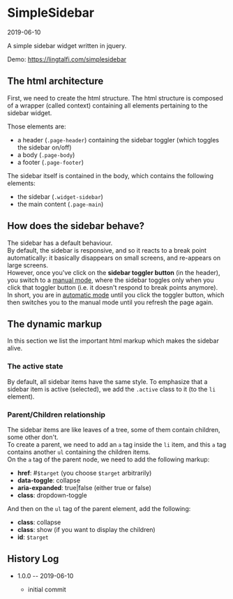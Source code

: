 SimpleSidebar
===============
2019-06-10


A simple sidebar widget written in jquery.





Demo: https://lingtalfi.com/simplesidebar





<h2>The html architecture</h2>
<p>
    First, we need to create the html structure.
    The html structure is composed of a wrapper (called context) containing all
    elements
    pertaining to the sidebar widget.
</p>
<p>
    Those elements are:
</p>
<ul>
    <li>a header (<code>.page-header</code>) containing the sidebar toggler (which toggles the sidebar
        on/off)
    </li>
    <li>a body (<code>.page-body</code>)</li>
    <li>a footer (<code>.page-footer</code>)</li>
</ul>

<p>
    The sidebar itself is contained in the body, which contains the following
    elements:
</p>
<ul>
    <li>the sidebar (<code>.widget-sidebar</code>)</li>
    <li>the main content (<code>.page-main</code>)</li>
</ul>



<h2>How does the sidebar behave?</h2>
<p>
    The sidebar has a default behaviour.<br>
    By default, the sidebar is responsive, and so it reacts to a break point
    automatically: it basically disappears on small screens, and re-appears on
    large screens.
    <br>
    However, once you've click on the <strong>sidebar toggler button</strong> (in the header),
    you switch to a <u class="text-nowrap">manual mode</u>, where the sidebar toggles only when you click
    that toggler button (i.e. it doesn't respond to break points anymore).
    <br>
    In short, you are in <u class="text-nowrap">automatic mode</u> until you click the toggler button,
    which then switches you to the manual mode until you refresh the page again.
</p>

<h2>The dynamic markup</h2>
<p>
    In this section we list the important html markup which makes the sidebar
    alive.

</p>
<h3 class="h6">The active state</h3>
<p>
    By default, all sidebar items have the same style.
    To emphasize that a sidebar item is active (selected), we add the <code>.active</code>
    class to it (to the <code>li</code> element).
</p>
<h3 class="h6">Parent/Children relationship</h3>
<p>
    The sidebar items are like leaves of a tree, some of them contain children,
    some other don't.<br>
    To create a parent, we need to add an <code>a</code> tag inside the <code>li</code> item,
    and this <code>a</code> tag contains another <code>ul</code> containing
    the children items.
    <br>
    On the <code>a</code> tag of the parent node, we need to add the following markup:

</p>
<ul>
    <li><b>href</b>: #<code>$target</code> (you choose <code>$target</code> arbitrarily)</li>
    <li><b>data-toggle</b>: collapse</li>
    <li><b>aria-expanded</b>: true|false (either true or false)</li>
    <li><b>class</b>: dropdown-toggle</li>
</ul>
<p>
    And then on the <code>ul</code> tag of the parent element, add the following:
</p>
<ul>
    <li><b>class</b>: collapse</li>
    <li><b>class</b>: show (if you want to display the children)</li>
    <li><b>id</b>: <code>$target</code></li>
</ul>


History Log
------------------
    
- 1.0.0 -- 2019-06-10

    - initial commit
    